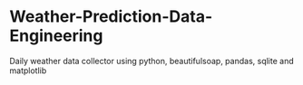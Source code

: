 # Weather-Prediction-Data-Engineering
Daily weather data collector using python, beautifulsoap, pandas, sqlite and matplotlib
